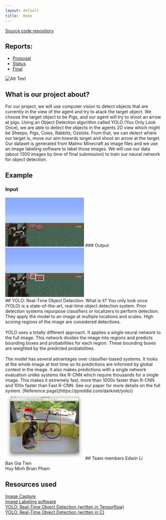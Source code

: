 ```yaml
---
layout: default
title:  Home
---
```


[Source code repository](https://github.com/hoelyhuy/HoodRobin)

## Reports:

- [Proposal](proposal.html)
- [Status](status.html)
- [Final](final.html)

![Alt Text](https://media.giphy.com/media/qYV4rEOtu7k4M/giphy.gif)

## What is our project about?
For our project, we will use computer vision to detect objects that are currently in the view of the agent and try to atack the target object. We choose the target object to be Pigs, and our agent will try to shoot an arrow at pigs. Using an Object Detection algorithm called YOLO (You Only Look Once), we are able to detect the objects in the agents 2D view which might be Sheeps, Pigs, Cows, Rabbits, Ozelots. From that, we can detect where our target is, move our aim towards target and shoot an arrow at the target. 
Our dataset is generated from Malmo Minecraft as image files and we use an image labeling software to label those images. We will use our data (about 1300 images by time of final submission) to train our neural network for object detection. 
<br />
## Example
### Input
<img src="input_index.jpg" alt="input_index.jpg" style="width:50%;height:50%">
### Output
<img src="output_index.jpg" alt="output_index.jpg" style="width:50%;height:50%">
<br />
## YOLO: Real-Time Object Detection. What is it?
You only look once (YOLO) is a state-of-the-art, real-time object detection system. Prior detection systems repurpose classifiers or localizers to perform detection. They apply the model to an image at multiple locations and scales. High scoring regions of the image are considered detections.
<br />
<br />
YOLO uses a totally different approach. It applies a single neural network to the full image. This network divides the image into regions and predicts bounding boxes and probabilities for each region. These bounding boxes are weighted by the predicted probabilities.
<br />
<br />
The model has several advantages over classifier-based systems. It looks at the whole image at test time so its predictions are informed by global context in the image. It also makes predictions with a single network evaluation unlike systems like R-CNN which require thousands for a single image. This makes it extremely fast, more than 1000x faster than R-CNN and 100x faster than Fast R-CNN. See our paper for more details on the full system.
[Reference page](https://pjreddie.com/darknet/yolo/)
<br />
<img src="yolo.png" alt="yolo.png" style="width:50%;height:50%">
## Team members
Edwin Li
<br />
Ban Gia Tien
<br />
Huy Minh Brian Pham

## Resources used
[Image Capture](https://github.com/jennyzeng/Minecraft-AI)
<br />
[Image Labeling software](https://github.com/tzutalin/labelImg)
<br />
[YOLO: Real-Time Object Detection (written in Tensorflow)](https://github.com/thtrieu/darkflow)
<br />
[YOLO: Real-Time Object Detection (written in C)](https://pjreddie.com/darknet/yolo/)

